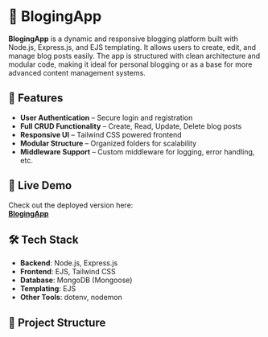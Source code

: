 # 📝 BlogingApp

**BlogingApp** is a dynamic and responsive blogging platform built with Node.js, Express.js, and EJS templating. It allows users to create, edit, and manage blog posts easily. The app is structured with clean architecture and modular code, making it ideal for personal blogging or as a base for more advanced content management systems.

## 🚀 Features

- **User Authentication** – Secure login and registration
- **Full CRUD Functionality** – Create, Read, Update, Delete blog posts
- **Responsive UI** – Tailwind CSS powered frontend
- **Modular Structure** – Organized folders for scalability
- **Middleware Support** – Custom middleware for logging, error handling, etc.

## 🔗 Live Demo

Check out the deployed version here:  
[**BlogingApp**](https://blogingapp-3h2j.onrender.com/)

## 🛠️ Tech Stack

- **Backend**: Node.js, Express.js
- **Frontend**: EJS, Tailwind CSS
- **Database**: MongoDB (Mongoose)
- **Templating**: EJS
- **Other Tools**: dotenv, nodemon

## 📁 Project Structure
